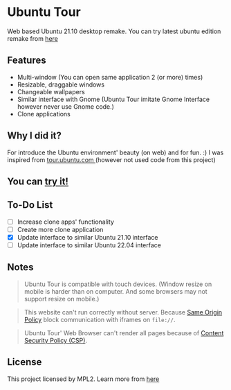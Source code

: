 # Ubuntu Tour

Web based Ubuntu 21.10 desktop remake. You can try latest ubuntu edition remake from [here](https://mwalters75.github.io/ubuntu-online/)

## Features

* Multi-window (You can open same application 2 (or more) times)
* Resizable, draggable windows
* Changeable wallpapers
* Similar interface with Gnome (Ubuntu Tour imitate Gnome Interface however never use Gnome code.)
* Clone applications

## Why I did it?

For introduce the Ubuntu environment' beauty (on web) and for fun. :) I was inspired from [tour.ubuntu.com
](https://github.com/canonical-web-and-design/tour.ubuntu.com) (however not used code from this project)

## You can [try it!](https://mwalters75.github.io/ubuntu-online/)

## To-Do List

* [ ] Increase clone apps' functionality
* [ ] Create more clone application
* [x] Update interface to similar Ubuntu 21.10 interface
* [ ] Update interface to similar Ubuntu 22.04 interface

## Notes

> Ubuntu Tour is compatible with touch devices. (Window resize on mobile is harder than on computer. And some browsers may not support resize on mobile.)

> This website can't run correctly without server. Because [Same Origin Policy](https://developer.mozilla.org/en-US/docs/Web/Security/Same-origin_policy) block communication with iframes on `file://`.

> Ubuntu Tour' Web Browser can't render all pages because of [Content Security Policy (CSP)](https://developer.mozilla.org/en-US/docs/Web/HTTP/CSP).

## License

This project licensed by MPL2. Learn more from [here](./LICENSE.md)
